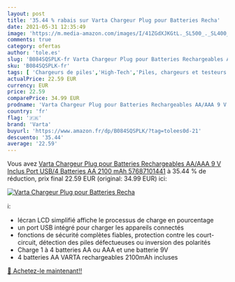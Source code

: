 ```yaml
---
layout: post
title: '35.44 % rabais sur Varta Chargeur Plug pour Batteries Recha'
date: 2021-05-31 12:35:49
image: 'https://m.media-amazon.com/images/I/41ZGdXJKGtL._SL500_._SL400_.jpg'
comments: true
category: ofertas
author: 'tole.es'
slug: 'B084SQSPLK-fr Varta Chargeur Plug pour Batteries Rechargeables AA/AAA 9...'
sku: 'B084SQSPLK-fr'
tags: [ 'Chargeurs de piles','High-Tech','Piles, chargeurs et testeurs','varta', ]
actualPrice: 22.59 EUR
currency: EUR
price: 22.59
comparePrice: 34.99 EUR
prodname: 'Varta Chargeur Plug pour Batteries Rechargeables AA/AAA 9 V Inclus Port USB/4 Batteries AA 2100 mAh 57687101441'
country: 'fr'
flag: '🇫🇷'
brand: 'Varta'
buyurl: 'https://www.amazon.fr/dp/B084SQSPLK/?tag=tolees0d-21'
descuento: '35.44'
average: '22.59'
---
```


Vous avez [Varta Chargeur Plug pour Batteries Rechargeables AA/AAA 9 V Inclus Port USB/4 Batteries AA 2100 mAh 57687101441](https://www.amazon.fr/dp/B084SQSPLK/?tag=tolees0d-21)  à  35.44 % de réduction, prix final  22.59 EUR (original: 34.99 EUR) ici:

[![Varta Chargeur Plug pour Batteries Recha](https://m.media-amazon.com/images/I/41ZGdXJKGtL._SL500_._SL400_.jpg)](https://www.amazon.fr/dp/B084SQSPLK/?tag=tolees0d-21)

ℹ️:

- lécran LCD simplifié affiche le processus de charge en pourcentage
- un port USB intégré pour charger les appareils connectés
- fonctions de sécurité complètes fiables, protection contre les court-circuit, détection des piles défectueuses ou inversion des polarités
- Charge 1 à 4 batteries AA ou AAA et une batterie 9V
- 4 batteries AA VARTA rechargeables 2100mAh incluses

[🛒 Achetez-le maintenant!!](https://www.amazon.fr/dp/B084SQSPLK/?tag=tolees0d-21)
